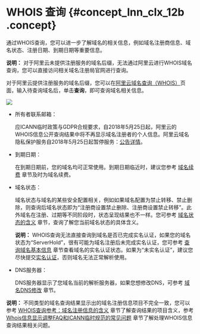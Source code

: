 # WHOIS 查询 {#concept_lnn_clx_12b .concept}

通过WHOIS查询，您可以进一步了解域名的相关信息，例如域名注册商信息、域名状态、注册日期、到期日期等重要信息。

**说明：** 对于阿里云未提供注册服务的域名后缀，无法通过阿里云进行WHOIS域名查询，您可以直接访问相关域名注册局官网进行查询。

对于阿里云提供注册服务的域名后缀，您可以在[阿里云域名查询（WHOIS）](https://whois.aliyun.com/)页面，输入待查询域名后，单击**查询**，即可查询域名相关信息。

![](http://static-aliyun-doc.oss-cn-hangzhou.aliyuncs.com/assets/img/14338/155866739938073_zh-CN.png)

-   所有者联系邮箱：

    应ICANN临时政策与GDPR合规要求，自2018年5月25日起，阿里云的WHOIS信息公开查询结果中将不再显示域名注册者的个人信息。阿里云域名隐私保护服务自2018年5月25日起暂停服务：[公告详情](https://help.aliyun.com/noticelist/articleid/24129595.html)。

-   到期日期：

    在到期日期前，您的域名均可正常使用。到期日期临近时，建议您参考 [域名续费](../../../../cn.zh-CN/域名管理/域名续费.md#) 章节及时为域名续费。

-   域名状态：

    域名状态与域名的某些安全配置相关，例如如果域名配置为禁止转移、禁止删除，则查询后域名状态即为“注册商设置禁止删除、注册商设置禁止转移”。此外域名在注册、过期等不同阶段时，状态呈现结果也不一样。您可参考 [域名状态的含义](cn.zh-CN/域名查询/WHOIS查询参考：域名状态的含义.md#) 章节，查询了解您当前域名状态的具体含义。

    **说明：** WHOIS查询无法直接查询到域名是否已完成实名认证，如果您的域名状态为“ServerHold”，很有可能为域名注册后未完成实名认证，您可参考 [查询域名基本信息](cn.zh-CN/域名查询/查看域名基本信息.md#) 章节查看域名的实名认证状态。如果为“未实名认证”，建议您尽快提交[实名认证](../../../../cn.zh-CN/域名实名认证/域名实名认证概述.md#)，否则域名无法正常解析使用。

-   DNS服务器：

    DNS服务器显示了您域名当前的解析服务器，如果您想修改DNS，可参考 [域名DNS修改](../../../../cn.zh-CN/域名管理/域名DNS修改.md#) 章节。


**说明：** 不同类型的域名查询结果显示出的域名注册信息项目不完全一致，您可以参考 [WHOIS查询参考：域名注册信息的含义](cn.zh-CN/域名查询/WHOIS查询参考：域名注册信息的含义.md#) 章节了解查询结果的项目含义，参考 [Whois信息显示调整FAQ和ICANN临时规范的常见问题](https://help.aliyun.com/knowledge_detail/72403.html) 章节了解处理WHOIS信息查询结果相关问题。

